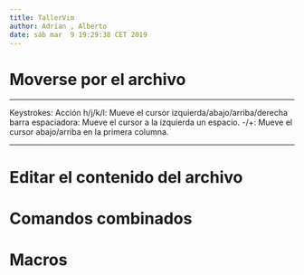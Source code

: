 ```yaml
---
title: TallerVim
author: Adrian , Alberto
date: sáb mar  9 19:29:38 CET 2019 
---
```


# Moverse por el archivo

---
Keystrokes: Acción
h/j/k/l: Mueve el cursor izquierda/abajo/arriba/derecha
barra espaciadora: Mueve el cursor a la izquierda un espacio.
-/+: Mueve el cursor abajo/arriba en la primera columna.

---

# Editar el contenido del archivo 



# Comandos combinados


# Macros

